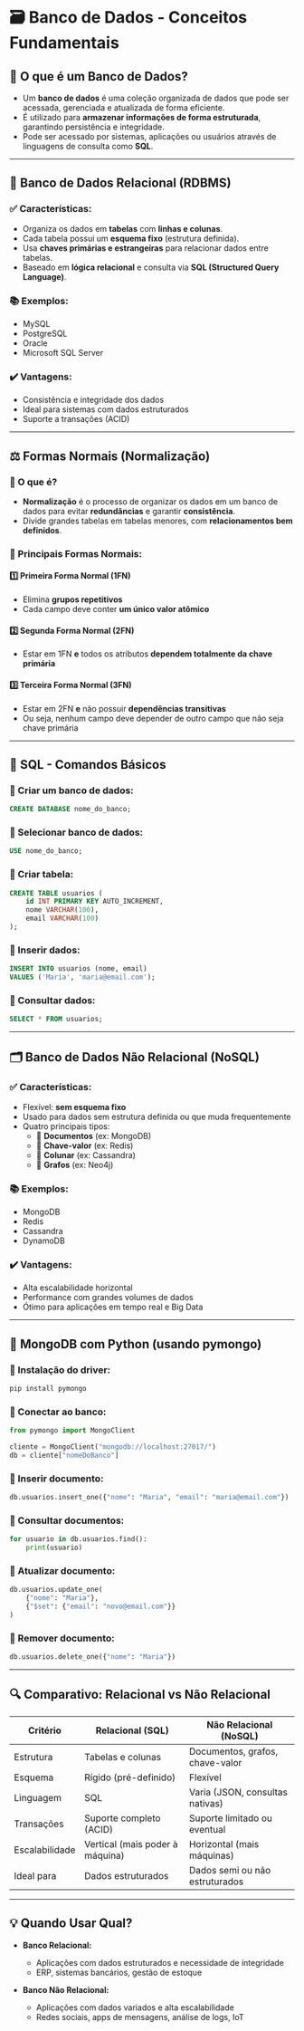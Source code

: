 ﻿# 🗃️ Banco de Dados - Conceitos Fundamentais

## 📌 O que é um Banco de Dados?
- Um **banco de dados** é uma coleção organizada de dados que pode ser acessada, gerenciada e atualizada de forma eficiente.
- É utilizado para **armazenar informações de forma estruturada**, garantindo persistência e integridade.
- Pode ser acessado por sistemas, aplicações ou usuários através de linguagens de consulta como **SQL**.

---

## 🧮 Banco de Dados Relacional (RDBMS)

### ✅ Características:
- Organiza os dados em **tabelas** com **linhas e colunas**.
- Cada tabela possui um **esquema fixo** (estrutura definida).
- Usa **chaves primárias e estrangeiras** para relacionar dados entre tabelas.
- Baseado em **lógica relacional** e consulta via **SQL (Structured Query Language)**.

### 📚 Exemplos:
- MySQL
- PostgreSQL
- Oracle
- Microsoft SQL Server

### ✔️ Vantagens:
- Consistência e integridade dos dados
- Ideal para sistemas com dados estruturados
- Suporte a transações (ACID)

---

## ⚖️ Formas Normais (Normalização)

### 📌 O que é?
- **Normalização** é o processo de organizar os dados em um banco de dados para evitar **redundâncias** e garantir **consistência**.
- Divide grandes tabelas em tabelas menores, com **relacionamentos bem definidos**.

### 🔢 Principais Formas Normais:

#### 1️⃣ Primeira Forma Normal (1FN)
- Elimina **grupos repetitivos**
- Cada campo deve conter **um único valor atômico**

#### 2️⃣ Segunda Forma Normal (2FN)
- Estar em 1FN **e** todos os atributos **dependem totalmente da chave primária**

#### 3️⃣ Terceira Forma Normal (3FN)
- Estar em 2FN **e** não possuir **dependências transitivas**
- Ou seja, nenhum campo deve depender de outro campo que não seja chave primária

---

## 🔧 SQL - Comandos Básicos

### 📌 Criar um banco de dados:
```sql
CREATE DATABASE nome_do_banco;
```

### 📌 Selecionar banco de dados:
```sql
USE nome_do_banco;
```

### 📌 Criar tabela:
```sql
CREATE TABLE usuarios (
    id INT PRIMARY KEY AUTO_INCREMENT,
    nome VARCHAR(100),
    email VARCHAR(100)
);
```

### 📌 Inserir dados:
```sql
INSERT INTO usuarios (nome, email)
VALUES ('Maria', 'maria@email.com');
```

### 📌 Consultar dados:
```sql
SELECT * FROM usuarios;
```

---

## 🗂️ Banco de Dados Não Relacional (NoSQL)

### ✅ Características:
- Flexível: **sem esquema fixo**
- Usado para dados sem estrutura definida ou que muda frequentemente
- Quatro principais tipos:
  - 🔸 **Documentos** (ex: MongoDB)
  - 🔹 **Chave-valor** (ex: Redis)
  - 🔸 **Colunar** (ex: Cassandra)
  - 🔹 **Grafos** (ex: Neo4j)

### 📚 Exemplos:
- MongoDB
- Redis
- Cassandra
- DynamoDB

### ✔️ Vantagens:
- Alta escalabilidade horizontal
- Performance com grandes volumes de dados
- Ótimo para aplicações em tempo real e Big Data

---

## 🔧 MongoDB com Python (usando pymongo)

### 📌 Instalação do driver:
```bash
pip install pymongo
```

### 📌 Conectar ao banco:
```python
from pymongo import MongoClient

cliente = MongoClient("mongodb://localhost:27017/")
db = cliente["nomeDoBanco"]
```

### 📌 Inserir documento:
```python
db.usuarios.insert_one({"nome": "Maria", "email": "maria@email.com"})
```

### 📌 Consultar documentos:
```python
for usuario in db.usuarios.find():
    print(usuario)
```

### 📌 Atualizar documento:
```python
db.usuarios.update_one(
    {"nome": "Maria"},
    {"$set": {"email": "novo@email.com"}}
)
```

### 📌 Remover documento:
```python
db.usuarios.delete_one({"nome": "Maria"})
```

---

## 🔍 Comparativo: Relacional vs Não Relacional

| Critério                | Relacional (SQL)              | Não Relacional (NoSQL)          |
|-------------------------|-------------------------------|----------------------------------|
| Estrutura               | Tabelas e colunas             | Documentos, grafos, chave-valor |
| Esquema                 | Rígido (pré-definido)         | Flexível                        |
| Linguagem               | SQL                           | Varia (JSON, consultas nativas) |
| Transações              | Suporte completo (ACID)       | Suporte limitado ou eventual    |
| Escalabilidade          | Vertical (mais poder à máquina)| Horizontal (mais máquinas)      |
| Ideal para              | Dados estruturados            | Dados semi ou não estruturados  |

---

## 💡 Quando Usar Qual?

- **Banco Relacional:**
  - Aplicações com dados estruturados e necessidade de integridade
  - ERP, sistemas bancários, gestão de estoque

- **Banco Não Relacional:**
  - Aplicações com dados variados e alta escalabilidade
  - Redes sociais, apps de mensagens, análise de logs, IoT
